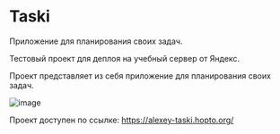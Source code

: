 # Taski
Приложение для планирования своих задач.

Тестовый проект для деплоя на учебный сервер от Яндекс.

Проект представляет из себя приложение для планирования своих задач.

![image](https://github.com/user-attachments/assets/722234f7-e214-4d1a-8c68-81195fb82b4f)

Проект доступен по ссылке: https://alexey-taski.hopto.org/
